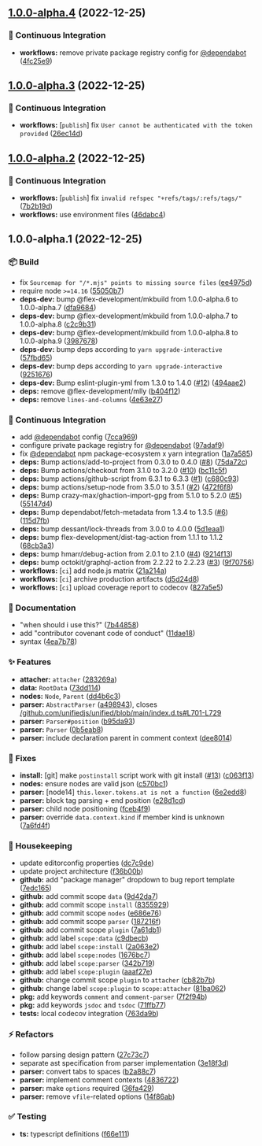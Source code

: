 ## [1.0.0-alpha.4](https://github.com/flex-development/docast-parse/compare/1.0.0-alpha.3...1.0.0-alpha.4) (2022-12-25)


### :robot: Continuous Integration

* **workflows:** remove private package registry config for [@dependabot](https://github.com/dependabot) ([4fc25e9](https://github.com/flex-development/docast-parse/commit/4fc25e93a55e4470c47150a40e79eca9d2764f77))

## [1.0.0-alpha.3](https://github.com/flex-development/docast-parse/compare/1.0.0-alpha.2...1.0.0-alpha.3) (2022-12-25)


### :robot: Continuous Integration

* **workflows:** [`publish`] fix `User cannot be authenticated with the token provided` ([26ec14d](https://github.com/flex-development/docast-parse/commit/26ec14dd08c0356a49b817010b053f32c75703f2))

## [1.0.0-alpha.2](https://github.com/flex-development/docast-parse/compare/1.0.0-alpha.1...1.0.0-alpha.2) (2022-12-25)


### :robot: Continuous Integration

* **workflows:** [`publish`] fix `invalid refspec "+refs/tags/:refs/tags/"` ([7b2b19d](https://github.com/flex-development/docast-parse/commit/7b2b19d718f8cd2c8551db84f00e1ae2ee02e2e8))
* **workflows:** use environment files ([46dabc4](https://github.com/flex-development/docast-parse/commit/46dabc4dae8abaf73164c9dbf75232049f27f218))

## 1.0.0-alpha.1 (2022-12-25)


### :package: Build

* fix `Sourcemap for "/*.mjs" points to missing source files` ([ee4975d](https://github.com/flex-development/docast-parse/commit/ee4975dd4b69bdb8a68586696eba33c408ff2983))
* require node `>=14.16` ([55050b7](https://github.com/flex-development/docast-parse/commit/55050b7d9c7dec9c08b596e4351b71283262b61e))
* **deps-dev:** bump @flex-development/mkbuild from 1.0.0-alpha.6 to 1.0.0-alpha.7 ([dfa9684](https://github.com/flex-development/docast-parse/commit/dfa9684e469e258a26d9701d17604f66a445c0ff))
* **deps-dev:** bump @flex-development/mkbuild from 1.0.0-alpha.7 to 1.0.0-alpha.8 ([c2c9b31](https://github.com/flex-development/docast-parse/commit/c2c9b3184836fa79cf254a5fe5f1c3cb2759337b))
* **deps-dev:** bump @flex-development/mkbuild from 1.0.0-alpha.8 to 1.0.0-alpha.9 ([3987678](https://github.com/flex-development/docast-parse/commit/39876789a4d0a9970f6b2fc831e23e53f9d1c380))
* **deps-dev:** bump deps according to `yarn upgrade-interactive` ([57fbd65](https://github.com/flex-development/docast-parse/commit/57fbd658df0716dc8fe59a2afe209a21725031de))
* **deps-dev:** bump deps according to `yarn upgrade-interactive` ([9251676](https://github.com/flex-development/docast-parse/commit/9251676af60b3917f53c7e2cfee9cbe3552b1a80))
* **deps-dev:** Bump eslint-plugin-yml from 1.3.0 to 1.4.0 ([#12](https://github.com/flex-development/docast-parse/issues/12)) ([494aae2](https://github.com/flex-development/docast-parse/commit/494aae2e66861a313cc6320e44279a78f4f66b41))
* **deps:** remove @flex-development/mlly ([b404f12](https://github.com/flex-development/docast-parse/commit/b404f12451ef6ac28ed8fba7280d6e7ecfb87855))
* **deps:** remove `lines-and-columns` ([4e63e27](https://github.com/flex-development/docast-parse/commit/4e63e27480802b661d52c2d11876c3bb9855f46b))


### :robot: Continuous Integration

* add [@dependabot](https://github.com/dependabot) config ([7cca969](https://github.com/flex-development/docast-parse/commit/7cca96916c3d5026ff483f9085e729cb8ac7c4f0))
* configure private package registry for [@dependabot](https://github.com/dependabot) ([97adaf9](https://github.com/flex-development/docast-parse/commit/97adaf95b549226f6ef28694ed8de48c5f50f13d))
* fix [@dependabot](https://github.com/dependabot) npm package-ecosystem x yarn integration ([1a7a585](https://github.com/flex-development/docast-parse/commit/1a7a585df127de310a707d29446d1274735c11f9))
* **deps:** Bump actions/add-to-project from 0.3.0 to 0.4.0 ([#8](https://github.com/flex-development/docast-parse/issues/8)) ([75da72c](https://github.com/flex-development/docast-parse/commit/75da72c0215a3652acbb1e417ec1fd5d7ab9dfb1))
* **deps:** Bump actions/checkout from 3.1.0 to 3.2.0 ([#10](https://github.com/flex-development/docast-parse/issues/10)) ([bc11c5f](https://github.com/flex-development/docast-parse/commit/bc11c5f11ff130f0148d07ea42e5428e3959f4bb))
* **deps:** bump actions/github-script from 6.3.1 to 6.3.3 ([#1](https://github.com/flex-development/docast-parse/issues/1)) ([c680c93](https://github.com/flex-development/docast-parse/commit/c680c93050d2ba368afba26fb8d223ddfd11e863))
* **deps:** bump actions/setup-node from 3.5.0 to 3.5.1 ([#2](https://github.com/flex-development/docast-parse/issues/2)) ([472f6f8](https://github.com/flex-development/docast-parse/commit/472f6f81107d94aaf5877f824d47863eec3ac5c7))
* **deps:** Bump crazy-max/ghaction-import-gpg from 5.1.0 to 5.2.0 ([#5](https://github.com/flex-development/docast-parse/issues/5)) ([55147d4](https://github.com/flex-development/docast-parse/commit/55147d4123f04f0a535f63443948c58dc14ad7e4))
* **deps:** Bump dependabot/fetch-metadata from 1.3.4 to 1.3.5 ([#6](https://github.com/flex-development/docast-parse/issues/6)) ([115d7fb](https://github.com/flex-development/docast-parse/commit/115d7fb06221c19b1b5e21aa7079b40cb4bd8689))
* **deps:** bump dessant/lock-threads from 3.0.0 to 4.0.0 ([5d1eaa1](https://github.com/flex-development/docast-parse/commit/5d1eaa1f160c2929b4353bb7d055cf55b18a928a))
* **deps:** bump flex-development/dist-tag-action from 1.1.1 to 1.1.2 ([68cb3a3](https://github.com/flex-development/docast-parse/commit/68cb3a35d363fa9509d7018ae6f5d632ba97cd8d))
* **deps:** bump hmarr/debug-action from 2.0.1 to 2.1.0 ([#4](https://github.com/flex-development/docast-parse/issues/4)) ([9214f13](https://github.com/flex-development/docast-parse/commit/9214f13b5b8036a730672d875a9149856b5163d1))
* **deps:** bump octokit/graphql-action from 2.2.22 to 2.2.23 ([#3](https://github.com/flex-development/docast-parse/issues/3)) ([9f70756](https://github.com/flex-development/docast-parse/commit/9f707562f97716e94b99a5028e3d3a7a58092887))
* **workflows:** [`ci`] add node.js matrix ([21a214a](https://github.com/flex-development/docast-parse/commit/21a214a9f9d953b1b617873809ddf9c05236f281))
* **workflows:** [`ci`] archive production artifacts ([d5d24d8](https://github.com/flex-development/docast-parse/commit/d5d24d81fb5407c59d3470d25bffedcc203c98e0))
* **workflows:** [`ci`] upload coverage report to codecov ([827a5e5](https://github.com/flex-development/docast-parse/commit/827a5e5bee7c1584b720c62903143ffba396ee8b))


### :pencil: Documentation

* "when should i use this?" ([7b44858](https://github.com/flex-development/docast-parse/commit/7b44858aae668437877d0e65522e0d89bc310965))
* add "contributor covenant code of conduct" ([11dae18](https://github.com/flex-development/docast-parse/commit/11dae1838f38e43a6cf1ca7b2a69aeabe188ad3e))
* syntax ([4ea7b78](https://github.com/flex-development/docast-parse/commit/4ea7b788046a223230fcbc83247d2836853d3435))


### :sparkles: Features

* **attacher:** `attacher` ([283269a](https://github.com/flex-development/docast-parse/commit/283269a60a9e0052a81b96192bbf6f46e51ff45b))
* **data:** `RootData` ([73dd114](https://github.com/flex-development/docast-parse/commit/73dd114f20bd8d24cdfe63604ffe086a270b367b))
* **nodes:** `Node`, `Parent` ([dd4b6c3](https://github.com/flex-development/docast-parse/commit/dd4b6c3b2d4e770df99f3a2b90032f228dcd76a8))
* **parser:** `AbstractParser` ([a498943](https://github.com/flex-development/docast-parse/commit/a498943bcc4ff12592ea6dc781048fbc25cd7b5b)), closes [/github.com/unifiedjs/unified/blob/main/index.d.ts#L701-L729](https://github.com/flex-development//github.com/unifiedjs/unified/blob/main/index.d.ts/issues/L701-L729)
* **parser:** `Parser#position` ([b95da93](https://github.com/flex-development/docast-parse/commit/b95da93a0772bcaa9500525ff37c15ea451dc5ed))
* **parser:** `Parser` ([0b5eab8](https://github.com/flex-development/docast-parse/commit/0b5eab8d23909621cf96430e6b7a0f137c68f11f))
* **parser:** include declaration parent in comment context ([dee8014](https://github.com/flex-development/docast-parse/commit/dee80145b31b5425d0d5114845a8421e8d06a659))


### :bug: Fixes

* **install:** [git] make `postinstall` script work with git install ([#13](https://github.com/flex-development/docast-parse/issues/13)) ([c063f13](https://github.com/flex-development/docast-parse/commit/c063f134b146fbc8eaf284ed5930754054479784))
* **nodes:** ensure nodes are valid json ([c570bc1](https://github.com/flex-development/docast-parse/commit/c570bc1db727978f686e567f4218c162bdf5b0a8))
* **parser:** [node14] `this.lexer.tokens.at is not a function` ([6e2edd8](https://github.com/flex-development/docast-parse/commit/6e2edd80d9b4ea0ede52a47539551968abb27534))
* **parser:** block tag parsing + end position ([e28d1cd](https://github.com/flex-development/docast-parse/commit/e28d1cd71e78ee67bacb4d0211e475347a9fa688))
* **parser:** child node positioning ([fceb4f9](https://github.com/flex-development/docast-parse/commit/fceb4f94bfe6df8cf7b32735afe249d62e38e41c))
* **parser:** override `data.context.kind` if member kind is unknown ([7a6fd4f](https://github.com/flex-development/docast-parse/commit/7a6fd4fb1a9f74824abb404cae69589043bd2746))


### :house_with_garden: Housekeeping

* update editorconfig properties ([dc7c9de](https://github.com/flex-development/docast-parse/commit/dc7c9de19ad8fbf92c6af15266b2f8144f9cc1eb))
* update project architecture ([f36b00b](https://github.com/flex-development/docast-parse/commit/f36b00bf1be0bf1d62641e0f6ac80d6154e98fcd))
* **github:** add "package manager" dropdown to bug report template ([7edc165](https://github.com/flex-development/docast-parse/commit/7edc165e58831bbbf80bad579623492235626f34))
* **github:** add commit scope `data` ([9d42da7](https://github.com/flex-development/docast-parse/commit/9d42da71fc2face57bd577b9febc6bd93ab0c9b6))
* **github:** add commit scope `install` ([8355929](https://github.com/flex-development/docast-parse/commit/8355929eb08cbe0e8ae875d9675d7d42babbe96a))
* **github:** add commit scope `nodes` ([e686e76](https://github.com/flex-development/docast-parse/commit/e686e76bae5a31c6b944636487c62457bf1ce988))
* **github:** add commit scope `parser` ([187216f](https://github.com/flex-development/docast-parse/commit/187216fd508950985da7dc93804d450b02e7a8b7))
* **github:** add commit scope `plugin` ([7a61db1](https://github.com/flex-development/docast-parse/commit/7a61db14c71215662f118a8c7589752c1c43b268))
* **github:** add label `scope:data` ([c9dbecb](https://github.com/flex-development/docast-parse/commit/c9dbecbcb71e1c3bb8dfaec0a8f2b0b199098c7e))
* **github:** add label `scope:install` ([2a063e2](https://github.com/flex-development/docast-parse/commit/2a063e2cedd8ba890a78dffe25a17030b48629ae))
* **github:** add label `scope:nodes` ([1676bc7](https://github.com/flex-development/docast-parse/commit/1676bc73f1c453b199271115b29b569ca7aa4ab6))
* **github:** add label `scope:parser` ([342b719](https://github.com/flex-development/docast-parse/commit/342b719f94c3a9c48d08511608c24627be45e511))
* **github:** add label `scope:plugin` ([aaaf27e](https://github.com/flex-development/docast-parse/commit/aaaf27ef5b669f814164b5ae765aa5e86cf4fc9e))
* **github:** change commit scope `plugin` to `attacher` ([cb82b7b](https://github.com/flex-development/docast-parse/commit/cb82b7bf4f53312b3309a68e6129dd890411aa3b))
* **github:** change label `scope:plugin` to `scope:attacher` ([81ba062](https://github.com/flex-development/docast-parse/commit/81ba062a0b19f872c325e52ccf50948089179750))
* **pkg:** add keywords `comment` and `comment-parser` ([7f2f94b](https://github.com/flex-development/docast-parse/commit/7f2f94b2af9e51ef8aae7054092b0644e0f74c1d))
* **pkg:** add keywords `jsdoc` and `tsdoc` ([71ffb77](https://github.com/flex-development/docast-parse/commit/71ffb7794de236ae8dfcc44098a8c7a1bfe09958))
* **tests:** local codecov integration ([763da9b](https://github.com/flex-development/docast-parse/commit/763da9bc554b45901ffb34e0d104285b32e7c9d8))


### :zap: Refactors

* follow parsing design pattern ([27c73c7](https://github.com/flex-development/docast-parse/commit/27c73c7c03df4d92585c538c1f8214886b1fd0a9))
* separate ast specification from parser implementation ([3e18f3d](https://github.com/flex-development/docast-parse/commit/3e18f3d85696d17e06a4cafdf4f05a250bf74943))
* **parser:** convert tabs to spaces ([b2a88c7](https://github.com/flex-development/docast-parse/commit/b2a88c7ae0042ea4a3d1bb07284a0b2a9c4f2304))
* **parser:** implement comment contexts ([4836722](https://github.com/flex-development/docast-parse/commit/48367224ce9b9aa804d872071fc7e6fc6a2f38b3))
* **parser:** make `options` required ([36fa429](https://github.com/flex-development/docast-parse/commit/36fa4293ff01f124caf51b46bdd56eab98591fee))
* **parser:** remove `vfile`-related options ([14f86ab](https://github.com/flex-development/docast-parse/commit/14f86aba92cefd080d78444c3e5cf200581eb248))


### :white_check_mark: Testing

* **ts:** typescript definitions ([f66e111](https://github.com/flex-development/docast-parse/commit/f66e1110ecea38216582013a98c205d3e8b9df81))
